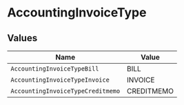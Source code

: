 # AccountingInvoiceType


## Values

| Name                              | Value                             |
| --------------------------------- | --------------------------------- |
| `AccountingInvoiceTypeBill`       | BILL                              |
| `AccountingInvoiceTypeInvoice`    | INVOICE                           |
| `AccountingInvoiceTypeCreditmemo` | CREDITMEMO                        |